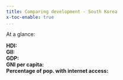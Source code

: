 ```yaml
---
title: Comparing development - South Korea
x-toc-enable: true
...
```

At a glance:

**HDI:** <br/>
**GII:** <br/>
**GDP:**  <br/>
**GNI per capita:**  <br/>
**Percentage of pop. with internet access:**  <br/>